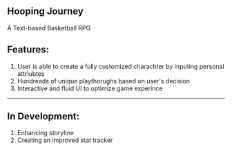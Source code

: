 Hooping Journey 
--------------------------------------
A Text-based Basketball RPG

Features: 
--------------------------------------
1. User is able to create a fully customized charachter by inputing personal attriubtes
2. Hundreads of unique playthorughs based on user's decision
3. Interactive and fluid UI to optimize game experince
-----------------------------------------
In Development:
----------------------------------------
1. Enhancing storyline 
2. Creating an improved stat tracker

